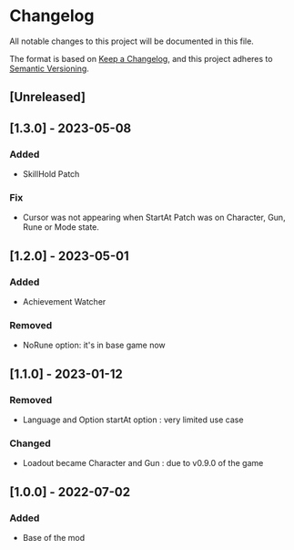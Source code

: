 # Changelog

All notable changes to this project will be documented in this file.

The format is based on [Keep a Changelog](https://keepachangelog.com/en/1.0.0/),
and this project adheres to [Semantic Versioning](https://semver.org/spec/v2.0.0.html).

## [Unreleased]

## [1.3.0] - 2023-05-08

### Added

- SkillHold Patch

### Fix

- Cursor was not appearing when StartAt Patch was on Character, Gun, Rune or Mode state.

## [1.2.0] - 2023-05-01

### Added

- Achievement Watcher

### Removed

- NoRune option: it's in base game now

## [1.1.0] - 2023-01-12

### Removed

- Language and Option startAt option : very limited use case

### Changed

- Loadout became Character and Gun : due to v0.9.0 of the game

## [1.0.0] - 2022-07-02

### Added

- Base of the mod

